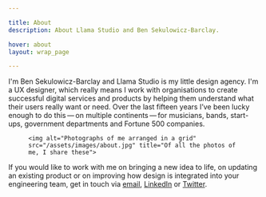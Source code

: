 ```yaml
---

title: About
description: About Llama Studio and Ben Sekulowicz-Barclay.

hover: about
layout: wrap_page

---
```


I'm Ben Sekulowicz-Barclay and Llama Studio is my little design agency. I'm a UX designer, which really means I work with organisations to create successful digital services and products by helping them understand what their users really want or need. Over the last fifteen years I’ve been lucky enough to do this&thinsp;&mdash;&thinsp;on multiple continents&thinsp;&mdash;&thinsp;for musicians, bands, start-ups, government departments and Fortune 500 companies.

<figure>
  <picture>
    <source media="(max-width:666px)" srcset="/assets/images/about@mobile.jpg" type="image/jpeg">
    <source media="(min-width:667px) and (max-width:767px)" srcset="/assets/images/about@fablet.jpg" type="image/jpeg">
    <source media="(min-width:768px) and (max-width:1023px)" srcset="/assets/images/about.@tablet_portrait.jpg" type="image/jpeg">
    <source media="(min-width:1024px) and (max-width:1279px)" srcset="/assets/images/about@tablet_landscape.jpg" type="image/jpeg">
    <source media="(min-width:1280px) and (max-width:1679px)" srcset="/assets/images/about@laptop.jpg" type="image/jpeg">
    <source media="(min-width:1680px)" srcset="/assets/images/about@cinema.jpg" type="image/jpeg">

    <img alt="Photographs of me arranged in a grid" src="/assets/images/about.jpg" title="Of all the photos of me, I share these">
  </picture>
</figure>

If you would like to work with me on bringing a new idea to life, on updating an existing product or on improving how design is integrated into your engineering team, get in touch via [email](mailto:hey@llama.studio), [LinkedIn](https://www.linkedin.com/company/llama-studio-ltd) or [Twitter](https://twitter.com/llamastudioltd).